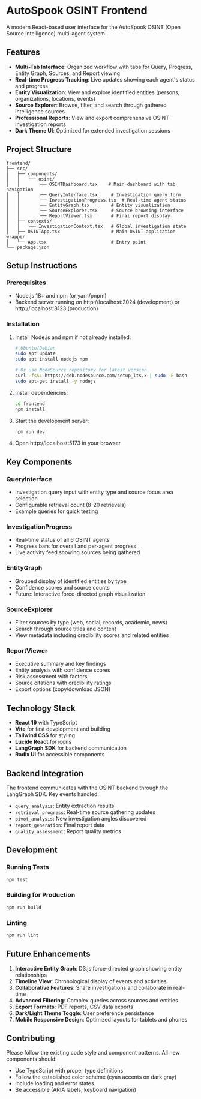 # AutoSpook OSINT Frontend

A modern React-based user interface for the AutoSpook OSINT (Open Source Intelligence) multi-agent system.

## Features

- **Multi-Tab Interface**: Organized workflow with tabs for Query, Progress, Entity Graph, Sources, and Report viewing
- **Real-time Progress Tracking**: Live updates showing each agent's status and progress
- **Entity Visualization**: View and explore identified entities (persons, organizations, locations, events)
- **Source Explorer**: Browse, filter, and search through gathered intelligence sources
- **Professional Reports**: View and export comprehensive OSINT investigation reports
- **Dark Theme UI**: Optimized for extended investigation sessions

## Project Structure

```
frontend/
├── src/
│   ├── components/
│   │   └── osint/
│   │       ├── OSINTDashboard.tsx    # Main dashboard with tab navigation
│   │       ├── QueryInterface.tsx     # Investigation query form
│   │       ├── InvestigationProgress.tsx  # Real-time agent status
│   │       ├── EntityGraph.tsx        # Entity visualization
│   │       ├── SourceExplorer.tsx     # Source browsing interface
│   │       └── ReportViewer.tsx       # Final report display
│   ├── contexts/
│   │   └── InvestigationContext.tsx   # Global investigation state
│   ├── OSINTApp.tsx                   # Main OSINT application wrapper
│   └── App.tsx                        # Entry point
└── package.json
```

## Setup Instructions

### Prerequisites

- Node.js 18+ and npm (or yarn/pnpm)
- Backend server running on http://localhost:2024 (development) or http://localhost:8123 (production)

### Installation

1. Install Node.js and npm if not already installed:
   ```bash
   # Ubuntu/Debian
   sudo apt update
   sudo apt install nodejs npm

   # Or use NodeSource repository for latest version
   curl -fsSL https://deb.nodesource.com/setup_lts.x | sudo -E bash -
   sudo apt-get install -y nodejs
   ```

2. Install dependencies:
   ```bash
   cd frontend
   npm install
   ```

3. Start the development server:
   ```bash
   npm run dev
   ```

4. Open http://localhost:5173 in your browser

## Key Components

### QueryInterface
- Investigation query input with entity type and source focus area selection
- Configurable retrieval count (8-20 retrievals)
- Example queries for quick testing

### InvestigationProgress
- Real-time status of all 6 OSINT agents
- Progress bars for overall and per-agent progress
- Live activity feed showing sources being gathered

### EntityGraph
- Grouped display of identified entities by type
- Confidence scores and source counts
- Future: Interactive force-directed graph visualization

### SourceExplorer
- Filter sources by type (web, social, records, academic, news)
- Search through source titles and content
- View metadata including credibility scores and related entities

### ReportViewer
- Executive summary and key findings
- Entity analysis with confidence scores
- Risk assessment with factors
- Source citations with credibility ratings
- Export options (copy/download JSON)

## Technology Stack

- **React 19** with TypeScript
- **Vite** for fast development and building
- **Tailwind CSS** for styling
- **Lucide React** for icons
- **LangGraph SDK** for backend communication
- **Radix UI** for accessible components

## Backend Integration

The frontend communicates with the OSINT backend through the LangGraph SDK. Key events handled:

- `query_analysis`: Entity extraction results
- `retrieval_progress`: Real-time source gathering updates
- `pivot_analysis`: New investigation angles discovered
- `report_generation`: Final report data
- `quality_assessment`: Report quality metrics

## Development

### Running Tests
```bash
npm test
```

### Building for Production
```bash
npm run build
```

### Linting
```bash
npm run lint
```

## Future Enhancements

1. **Interactive Entity Graph**: D3.js force-directed graph showing entity relationships
2. **Timeline View**: Chronological display of events and activities
3. **Collaborative Features**: Share investigations and collaborate in real-time
4. **Advanced Filtering**: Complex queries across sources and entities
5. **Export Formats**: PDF reports, CSV data exports
6. **Dark/Light Theme Toggle**: User preference persistence
7. **Mobile Responsive Design**: Optimized layouts for tablets and phones

## Contributing

Please follow the existing code style and component patterns. All new components should:
- Use TypeScript with proper type definitions
- Follow the established color scheme (cyan accents on dark gray)
- Include loading and error states
- Be accessible (ARIA labels, keyboard navigation) 